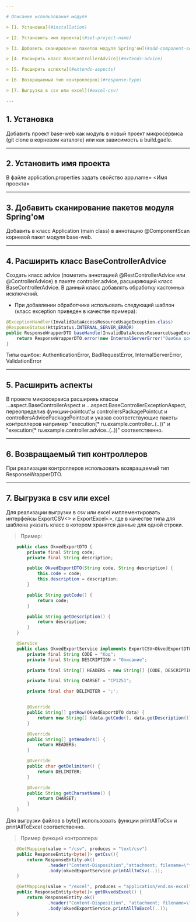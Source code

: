 ```yaml
---

# Описание использования модуля

> [1. Установка](#installation)

> [2. Установить имя проекта](#set-project-name)

> [3. Добавить сканирование пакетов модуля Spring'ом](#add-component-scan)

> [4. Расширить класс BaseControllerAdvice](#extends-advice)

> [5. Расширить аспекты](#extends-aspects)

> [6. Возвращаемый тип контроллеров](#response-type)

> [7. Выгрузка в csv или excel](#excel-csv)

---
```


## 1. Установка

Добавить проект base-web как модуль в новый проект микросервиса (git clone в корневом каталоге) или как зависимость в build.gadle.

---

## 2. Установить имя проекта

В файле application.properties задать свойство app.name= <Имя проекта>

---

## 3. Добавить сканирование пакетов модуля Spring'ом

Добавить в класс Application (main class) в аннотацию @ComponentScan корневой пакет модуля base-web.

---

## 4. Расширить класс BaseControllerAdvice

Создать класс advice (пометить аннотацией @RestControllerAdvice или @ControllerAdvice) в пакете controller.advice, расширяющий класс BaseControllerAdvice. В данный класс добавлять обработку кастомных исключений.

- При добавлении обработчика испольовать следующий шаблон (класс exception приведен в качестве примера):

```java
@ExceptionHandler(InvalidDataAccessResourceUsageException.class)
@ResponseStatus(HttpStatus.INTERNAL_SERVER_ERROR)
public ResponseWrapperDTO baseHandle(InvalidDataAccessResourceUsageException e, HttpServletRequest request) {
    return ResponseWrapperDTO.error(new InternalServerError("Ошибка доступа к данным"));
}
```

Типы ошибок: AuthenticationError, BadRequestError, InternalServerError, ValidationError

---

## 5. Расширить аспекты

В проекте микросервиса расширикь классы ...aspect.BaseControllerAspect и ...aspect.BaseControllerExceptionAspect, 
переопределив функции-pointcut'ы controllersPackagePointcut и controllersAdvicePackagePointcut и указав соответствующие пакеты контроллеров 
например "execution(* ru.example.controller.*.*(..))" и "execution(* ru.example.controller.advice.*.*(..))" соответственно.

---

## 6. Возвращаемый тип контроллеров

При реализации контроллеров использовать возвращаемый тип ResponseWrapperDTO.

---

## 7. Выгрузка в csv или excel

Для реализации выгрузки в csv или excel имплементировать интерфейсы ExportCSV<> и ExportExcel<>, где в качестве типа для шаблона указать класс в котором хранятся данные для одной строки. 

> Пример:

```java
	public class OkvedExportDTO {
	    private final String code;
	    private final String description;

	    public OkvedExportDTO(String code, String description) {
	        this.code = code;
	        this.description = description;
	    }

	    public String getCode() {
	        return code;
	    }

	    public String getDescription() {
	        return description;
	    }
	}

	@Service
	public class OkvedExportService implements ExportCSV<OkvedExportDTO>, ExportExcel<OkvedExportDTO> {
	    private final String CODE = "Код";
	    private final String DESCRIPTION = "Описание";

	    private final String[] HEADERS = new String[] {CODE, DESCRIPTION};

	    private final String CHARSET = "CP1251";

	    private final char DELIMITER = ';';


	    @Override
	    public String[] getRow(OkvedExportDTO data) {
	        return new String[] {data.getCode(), data.getDescription()};
	    }

	    @Override
	    public String[] getHeaders() {
	        return HEADERS;
	    }

	    @Override
	    public char getDelimiter() {
	        return DELIMITER;
	    }

	    @Override
	    public String getCharsetName() {
	        return CHARSET;
	    }
	}
```

Для выгрузки файлов в byte[] использовать функции printAllToCsv и printAllToExcel соответственно.

> Пример функций контроллера:

```java
	@GetMapping(value = "/csv", produces = "text/csv")
    public ResponseEntity<byte[]> getCsv(){
        return ResponseEntity.ok()
                .header("Content-Disposition","attachment; filename=\"file.csv\"")
                .body(okvedExportService.printAllToCsv(..));
    }

    @GetMapping(value = "/excel", produces = "application/vnd.ms-excel")
    public ResponseEntity<byte[]> getOkvedsExcel() {
        return ResponseEntity.ok()
                .header("Content-Disposition", "attachment; filename=\"file.xls\"")
                .body(okvedExportService.printAllToExcel(..));
    }
```